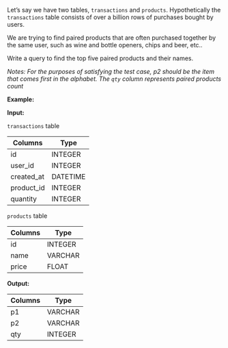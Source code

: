 ﻿
Let’s say we have two tables,  `transactions`  and  `products`. Hypothetically the  `transactions`  table consists of over a billion rows of purchases bought by users.

We are trying to find paired products that are often purchased together by the same user, such as wine and bottle openers, chips and beer, etc..

Write a query to find the top five paired products and their names.

_Notes:_  _For the purposes of satisfying the test case, p2 should be the item that comes first in the alphabet._  _The  `qty`  column represents paired products count_

**Example:**

**Input:**

`transactions`  table


|  Columns   |   Type   |
|------------|----------|
| id         | INTEGER  |
| user_id    | INTEGER  |
| created_at | DATETIME |
| product_id | INTEGER  |
| quantity   | INTEGER  |




`products`  table


| Columns |  Type   |
|---------|---------|
| id      | INTEGER |
| name    | VARCHAR |
| price   | FLOAT   |




**Output:**




| Columns |  Type   |
|---------|---------|
| p1      | VARCHAR |
| p2      | VARCHAR |
| qty     | INTEGER |


